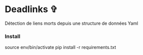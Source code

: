 # Deadlinks ✞

Détection de liens morts depuis une structure de données Yaml

### Install

source env/bin/activate
pip install -r requirements.txt
